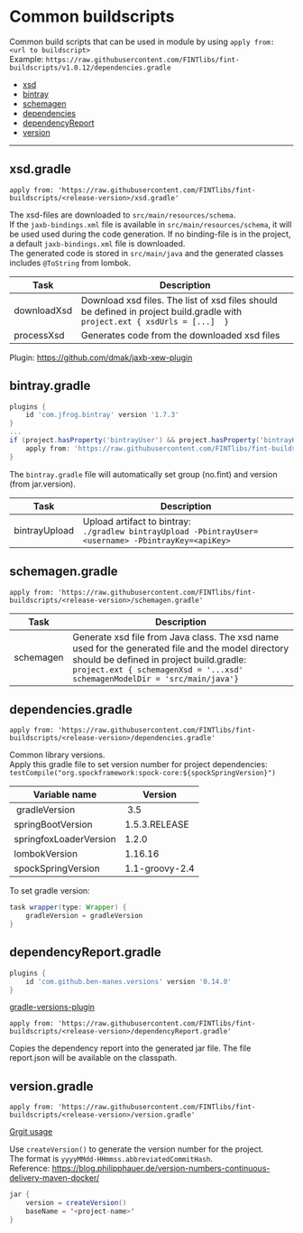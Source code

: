 # Common buildscripts

Common build scripts that can be used in module by using `apply from: <url to buildscript>`  
Example: `https://raw.githubusercontent.com/FINTlibs/fint-buildscripts/v1.0.12/dependencies.gradle`  

* [xsd](#xsdgradle)
* [bintray](#bintraygradle)
* [schemagen](#schemagengradle)
* [dependencies](#dependenciesgradle)
* [dependencyReport](#dependencyreportgradle)
* [version](#versiongradle)

---

## xsd.gradle

`apply from: 'https://raw.githubusercontent.com/FINTlibs/fint-buildscripts/<release-version>/xsd.gradle'`  

The xsd-files are downloaded to `src/main/resources/schema`.  
If the `jaxb-bindings.xml` file is available in `src/main/resources/schema`, it will be used used during the code generation. If no binding-file is in the project, a default `jaxb-bindings.xml` file is downloaded.  
The generated code is stored in `src/main/java` and the generated classes includes `@ToString` from lombok.

| Task | Description |
|------|-------------|
| downloadXsd | Download xsd files. The list of xsd files should be defined in project build.gradle with `project.ext { xsdUrls = [...]  }` |
| processXsd | Generates code from the downloaded xsd files |

Plugin: https://github.com/dmak/jaxb-xew-plugin

## bintray.gradle

```groovy
plugins {
    id 'com.jfrog.bintray' version '1.7.3'
}
...
if (project.hasProperty('bintrayUser') && project.hasProperty('bintrayKey')) {
    apply from: 'https://raw.githubusercontent.com/FINTlibs/fint-buildscripts/<release-version>/bintray.gradle'
}

```

The `bintray.gradle` file will automatically set group (no.fint) and version (from jar.version).

| Task | Description |
|------|-------------|
| bintrayUpload | Upload artifact to bintray:<br>`./gradlew bintrayUpload -PbintrayUser=<username> -PbintrayKey=<apiKey>` |

## schemagen.gradle

`apply from: 'https://raw.githubusercontent.com/FINTlibs/fint-buildscripts/<release-version>/schemagen.gradle'`

| Task | Description |
|------|-------------|
| schemagen | Generate xsd file from Java class. The xsd name used for the generated file and the model directory should be defined in project build.gradle:<br> `project.ext { schemagenXsd = '...xsd' schemagenModelDir = 'src/main/java'}` |

## dependencies.gradle

`apply from: 'https://raw.githubusercontent.com/FINTlibs/fint-buildscripts/<release-version>/dependencies.gradle'`

Common library versions.  
Apply this gradle file to set version number for project dependencies:  
`testCompile("org.spockframework:spock-core:${spockSpringVersion}")`  

| Variable name | Version |
|---------------|---------|
| gradleVersion | 3.5 |
| springBootVersion | 1.5.3.RELEASE |
| springfoxLoaderVersion | 1.2.0 |
| lombokVersion | 1.16.16 |
| spockSpringVersion | 1.1-groovy-2.4 |

To set gradle version:  
```groovy
task wrapper(type: Wrapper) {
    gradleVersion = gradleVersion
}
```

## dependencyReport.gradle

```groovy
plugins {
    id 'com.github.ben-manes.versions' version '0.14.0'
}
```

[gradle-versions-plugin](https://github.com/ben-manes/gradle-versions-plugin)

`apply from: 'https://raw.githubusercontent.com/FINTlibs/fint-buildscripts/<release-version>/dependencyReport.gradle'`

Copies the dependency report into the generated jar file.
The file report.json will be available on the classpath.

## version.gradle

`apply from: 'https://raw.githubusercontent.com/FINTlibs/fint-buildscripts/<release-version>/version.gradle'`

[Grgit usage](https://github.com/ajoberstar/gradle-git/wiki/Grgit-Usage)

Use `createVersion()` to generate the version number for the project.  
The format is `yyyyMMdd-HHmmss.abbreviatedCommitHash`.  
Reference: https://blog.philipphauer.de/version-numbers-continuous-delivery-maven-docker/

```java
jar {
    version = createVersion()
    baseName = '<project-name>'
}
```